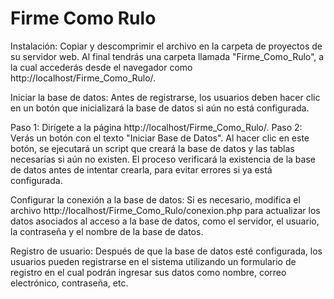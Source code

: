 # Firme Como Rulo

Instalación:
Copiar y descomprimir el archivo en la carpeta de proyectos de su servidor web. Al final tendrás una carpeta llamada "Firme_Como_Rulo", a la cual accederás desde el navegador como http://localhost/Firme_Como_Rulo/.

Iniciar la base de datos: 
Antes de registrarse, los usuarios deben hacer clic en un botón que inicializará la base de datos si aún no está configurada.

Paso 1: Dirígete a la página http://localhost/Firme_Como_Rulo/.
Paso 2: Verás un botón con el texto "Iniciar Base de Datos". Al hacer clic en este botón, se ejecutará un script que creará la base de datos y las tablas necesarias si aún no existen. El proceso verificará la existencia de la base de datos antes de intentar crearla, para evitar errores si ya está configurada.

Configurar la conexión a la base de datos: 
Si es necesario, modifica el archivo http://localhost/Firme_Como_Rulo/conexion.php para actualizar los datos asociados al acceso a la base de datos, como el servidor, el usuario, la contraseña y el nombre de la base de datos.

Registro de usuario: 
Después de que la base de datos esté configurada, los usuarios pueden registrarse en el sistema utilizando un formulario de registro en el cual podrán ingresar sus datos como nombre, correo electrónico, contraseña, etc.
